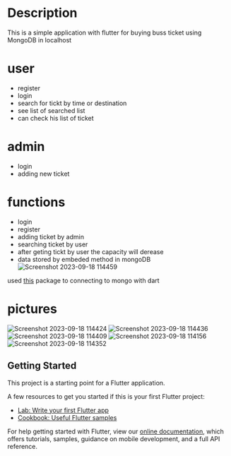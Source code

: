 # Description
This is a simple application with flutter for buying buss ticket using MongoDB in localhost



# user 
- register
- login
- search for tickt by time or destination
- see list of searched list
- can check his list of ticket

# admin 
- login
- adding new ticket



# functions
- login
- register
- adding ticket by admin
- searching ticket by user
- after geting tickt by user the capacity will derease
- data stored by embeded method in mongoDB
![Screenshot 2023-09-18 114459](https://github.com/amirjavani/ticket_app/assets/87892692/6180ca3c-afda-4e6e-b7e9-b918a56b4b4c)


used [this](https://pub.dev/packages/mongo_dart) package to connecting to mongo with dart


# pictures

![Screenshot 2023-09-18 114424](https://github.com/amirjavani/ticket_app/assets/87892692/ee1a8d1e-154e-4132-820d-7aa5c0fd823a)
![Screenshot 2023-09-18 114436](https://github.com/amirjavani/ticket_app/assets/87892692/53d1ae02-54f4-4834-886d-2f50812b9b61)
![Screenshot 2023-09-18 114409](https://github.com/amirjavani/ticket_app/assets/87892692/863dea0f-c217-441f-ad67-a12a4b3e3446)
![Screenshot 2023-09-18 114156](https://github.com/amirjavani/ticket_app/assets/87892692/e451ebc6-1efc-4bfa-a93d-e23a46ba7998)
![Screenshot 2023-09-18 114352](https://github.com/amirjavani/ticket_app/assets/87892692/b4b4286d-c746-48f2-a2e2-4c6e6e40328c)
## Getting Started

This project is a starting point for a Flutter application.

A few resources to get you started if this is your first Flutter project:

- [Lab: Write your first Flutter app](https://flutter.dev/docs/get-started/codelab)
- [Cookbook: Useful Flutter samples](https://flutter.dev/docs/cookbook)

For help getting started with Flutter, view our
[online documentation](https://flutter.dev/docs), which offers tutorials,
samples, guidance on mobile development, and a full API reference.



